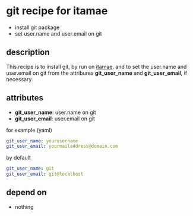 git recipe for itamae
===
- install git package
- set user.name and user.email on git

## description
This recipe is to install git, by run on [itamae](https://github.com/ryotarai/itamae "itamae").
and to set the user.name and user.email on git from the attribures **git_user_name** and **git_user_email**, if necessary.

## attributes
- **git_user_name**: user.name on git
- **git_user_email**: user.email on git

for example (yaml)
``` yaml
git_user_name: yourusername
git_user_email: yourmailaddress@domain.com
```
by default
``` yaml
git_user_name: git
git_user_email: git@localhost
```

## depend on
- nothing
